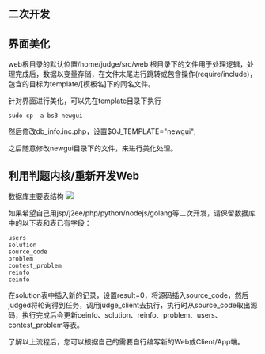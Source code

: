 二次开发
----

界面美化
--
web根目录的默认位置/home/judge/src/web
根目录下的文件用于处理逻辑，处理完成后，数据以变量存储，在文件末尾进行跳转或包含操作(require/include)，包含的目标为template/[模板名]下的同名文件。

针对界面进行美化，可以先在template目录下执行
```
sudo cp -a bs3 newgui
```
然后修改db_info.inc.php，设置$OJ_TEMPLATE="newgui";

之后随意修改newgui目录下的文件，来进行美化处理。


利用判题内核/重新开发Web
--
数据库主要表结构
<img src="https://raw.githubusercontent.com/zhblue/hustoj/master/wiki/hustoj-db.png" >

如果希望自己用jsp/j2ee/php/python/nodejs/golang等二次开发，请保留数据库中的以下表和表已有字段：
```
users
solution
source_code
problem
contest_problem
reinfo
ceinfo
```
在solution表中插入新的记录，设置result=0，将源码插入source_code，然后judged将轮询得到任务，调用judge_client去执行，执行时从source_code取出源码，执行完成后会更新ceinfo、solution、reinfo、problem、users、contest_problem等表。

了解以上流程后，您可以根据自己的需要自行编写新的Web或Client/App端。
